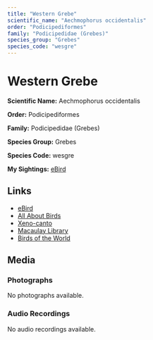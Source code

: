 ```yaml
---
title: "Western Grebe"
scientific_name: "Aechmophorus occidentalis"
order: "Podicipediformes"
family: "Podicipedidae (Grebes)"
species_group: "Grebes"
species_code: "wesgre"
---
```


# Western Grebe

**Scientific Name:** Aechmophorus occidentalis

**Order:** Podicipediformes

**Family:** Podicipedidae (Grebes)

**Species Group:** Grebes

**Species Code:** wesgre

**My Sightings:** [eBird](https://ebird.org/lifelist?r=world&time=life&spp=wesgre)

## Links
* [eBird](https://ebird.org/species/wesgre) 
* [All About Birds](https://www.allaboutbirds.org/guide/wesgre) 
* [Xeno-canto](https://www.xeno-canto.org/species/aechmophorus-occidentalis) 
* [Macaulay Library](https://search.macaulaylibrary.org/catalog?taxonCode=wesgre&sort=rating_rank_desc)
* [Birds of the World](https://birdsoftheworld.org/bow/species/wesgre)

## Media
### Photographs
No photographs available.

### Audio Recordings
No audio recordings available.
